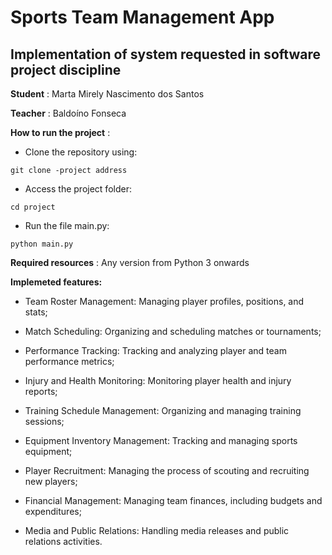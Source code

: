 # Sports Team Management App

## Implementation of system requested in software project discipline

**Student** : Marta Mirely Nascimento dos Santos

**Teacher** : Baldoíno Fonseca

**How to run the project** : 

* Clone the repository using: 

 `git clone -project address`

 * Access the project folder:

 `cd project`

 * Run the file main.py:

 `python main.py`

**Required resources** : Any version from Python 3 onwards


**Implemeted features:**


* Team Roster Management: Managing player profiles, positions, and stats;

* Match Scheduling: Organizing and scheduling matches or tournaments;

* Performance Tracking: Tracking and analyzing player and team performance metrics;

* Injury and Health Monitoring: Monitoring player health and injury reports;

* Training Schedule Management: Organizing and managing training sessions;

* Equipment Inventory Management: Tracking and managing sports equipment;

* Player Recruitment: Managing the process of scouting and recruiting new players;


* Financial Management: Managing team finances, including budgets and expenditures;

* Media and Public Relations: Handling media releases and public relations activities.





